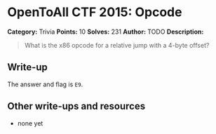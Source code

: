 # OpenToAll CTF 2015: Opcode

**Category:** Trivia
**Points:** 10
**Solves:** 231
**Author:** TODO
**Description:** 

> What is the x86 opcode for a relative jump with a 4-byte offset?

## Write-up

The answer and flag is `E9`.

## Other write-ups and resources

* none yet